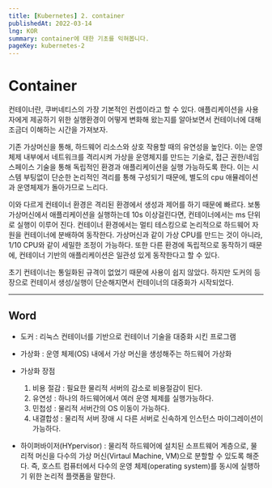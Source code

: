 ```yaml
---
title: [Kubernetes] 2. container
publishedAt: 2022-03-14
lng: KOR
summary: container에 대한 기초를 익혀봅니다.
pageKey: kubernetes-2
---
```


# Container

컨테이너란, 쿠버네티스의 가장 기본적인 컨셉이라고 할 수 있다. 애플리케이션을 사용자에게 제공하기 위한 실행환경이 어떻게 변화해 왔는지를 알아보면서 컨테이너에 대해 조금더 이해하는 시간을 가져보자.

기존 가상머신을 통해, 하드웨어 리소스와 상호 작용할 때의 유연성을 높인다. 이는 운영체제 내부에서 네트워크를 격리시켜 가상을 운영체지를 만드는 기술로, 접근 권한/네임스페이스 기술을 통해 독립적인 환경과 애플리케이션을 실행 가능하도록 한다. 이는 시스템 부팅없이 단순한 논리적인 격리를 통해 구성되기 때문에, 별도의 cpu 애뮬레이션과 운영체제가 돌아가므로 느리다.

이와 다르게 컨테이너 환경은 격리된 환경에서 생성과 제어를 하기 때문에 빠르다. 보통 가상머신에서 애플리케이션을 실행하는데 10s 이상걸린다면, 컨테이너에서는 ms 단위로 실행이 이루어 진다. 컨테이너 환경에서는 멀티 테스킹으로 논리적으로 하드웨어 자원을 컨테이너에 분배하여 동작한다. 가상머신과 같이 가상 CPU를 만드는 것이 아니라, 1/10 CPU와 같이 세밀한 조정이 가능하다. 또한 다른 환경에 독립적으로 동작하기 때문에, 컨테이너 기반의 애플리케이션은 일관성 있게 동작한다고 할 수 있다.

초기 컨테이너는 통일화된 규격이 없었기 때문에 사용이 쉽지 않았다. 하지만 도커의 등장으로 컨테이서 생성/실행이 단순해지면서 컨테이너의 대중화가 시작되었다.

---

## Word

- 도커 : 리눅스 컨테이너를 기반으로 컨테이너 기술을 대중화 시킨 프로그램
- 가상화 : 운영 체제(OS) 내에서 가상 머신을 생성해주는 하드웨어 가상화

- 가상화 장점

  1. 비용 절감 : 필요한 물리적 서버의 감소로 비용절감이 된다.
  2. 유연성 : 하나의 하드웨어에서 여러 운영 체제를 실행가능하다.
  3. 민첩성 : 물리적 서버간의 OS 이동이 가능하다.
  4. 내결합성 : 물리적 서버 장애 시 다른 서버로 신속하게 인스턴스 마이그레이션이 가능하다.

- 하이퍼바이저(HYpervisor) : 물리적 하드웨어에 설치된 소프트웨어 계층으로, 물리적 머신을 다수의 가상 머신(Virtaul Machine, VM)으로 분할할 수 있도록 해준다. 즉, 호스트 컴퓨터에서 다수의 운영 체제(operating system)를 동시에 실행하기 위한 논리적 플랫폼을 말한다.
